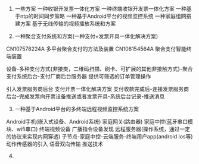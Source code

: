 1. 一些方案
一种收银开发票一体化方案
一种终端收银开发票一体化方案
一种基于ntp的时间同步策略
一种基于Android平台的视频监控系统
一种家庭组网搭建方案
基于无线传输的视频播放系统和方案

2. 一种聚合支付系统和方案(一种支付+发票开具一体化解决方案)

CN107578224A 多平台聚合支付的方法及装置
CN108154564A 聚合支付智能终端装置

设备-多种支付方式{非接类，二维码扫描、刷卡、可扩展的其他非接触方式}-聚合支付系统后台-支付厂商后台服务器
提供可筛选的订单管理操作

引入发票服务商后台
支付开票一体化解决方案
支付收款完成后-连接发票服务商后台-完成发票向开票设备推送或者发票开具-系统后台记录-推送消息


3. 一种基于Android平台的多终端远程视频监控系统方案

Android手机(嵌入式设备、Android系统)
家庭网关(路由器)
家庭中控(蓝牙串口模块、wifi串口)
终端视频设备
广播指令设备发现
远程服务器(操作系统，通过一定的协议来实现内网穿透)
子节点-家庭中控-云端服务-终端用户app(android ios等)
动作传感器的引入
语音双向传输
推送技术

4. 
